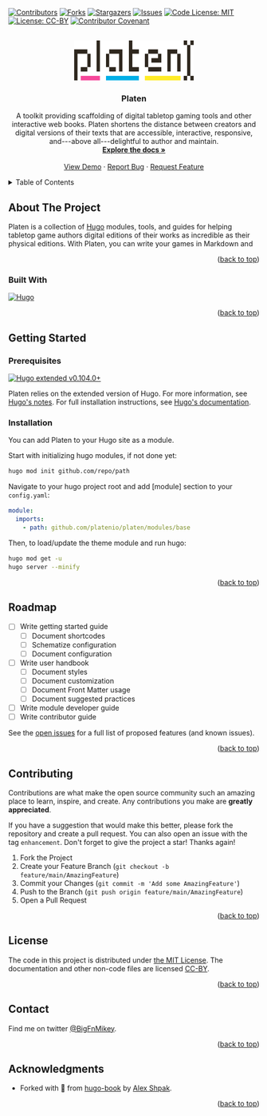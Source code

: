 <!-- markdownlint-disable MD033 MD041-->
<!-- Navigate back to top -->
<a name="readme-top"></a>
<!-- PROJECT SHIELDS -->
[![Contributors][contributors-shield]][contributors-url]
[![Forks][forks-shield]][forks-url]
[![Stargazers][stars-shield]][stars-url]
[![Issues][issues-shield]][issues-url]
[![Code License: MIT][license-code-shield]][license-code-url]
[![License: CC-BY][license-shield]][license-url]
[![Contributor Covenant][coc-shield]][coc-url]

<!-- PROJECT LOGO -->
<br />
<div align="center">
  <a href="https://github.com/platenio/platen">
    <img src="static/images/logo.svg" alt="Logo" width="240" height="80">
  </a>

  <h3 align="center">Platen</h3>

  <p align="center">
    A toolkit providing scaffolding of digital tabletop gaming tools and other interactive web
    books. Platen shortens the distance between creators and digital versions of their texts that
    are accessible, interactive, responsive, and---above all---delightful to author and maintain.
    <br />
    <a href="https://platen.io"><strong>Explore the docs »</strong></a>
    <br />
    <br />
    <a href="https://flagrant.garden">View Demo</a>
    ·
    <a href="https://github.com/platenio/platen/issues">Report Bug</a>
    ·
    <a href="https://github.com/platenio/platen/issues">Request Feature</a>
  </p>
</div>

<!-- TABLE OF CONTENTS -->
<details>
  <summary>Table of Contents</summary>
  <ol>
    <li>
      <a href="#about-the-project">About The Project</a>
      <ul>
        <li><a href="#built-with">Built With</a></li>
      </ul>
    </li>
    <li>
      <a href="#getting-started">Getting Started</a>
      <ul>
        <li><a href="#prerequisites">Prerequisites</a></li>
        <li><a href="#installation">Installation</a></li>
      </ul>
    </li>
    <!-- <li><a href="#usage">Usage</a></li> -->
    <li><a href="#roadmap">Roadmap</a></li>
    <li><a href="#contributing">Contributing</a></li>
    <li><a href="#license">License</a></li>
    <li><a href="#contact">Contact</a></li>
    <li><a href="#acknowledgments">Acknowledgments</a></li>
  </ol>
</details>

## About The Project

Platen is a collection of [Hugo][hugo-url] modules, tools, and guides for helping tabletop game
authors digital editions of their works as incredible as their physical editions. With Platen, you
can write your games in Markdown and

<p align="right">(<a href="#readme-top">back to top</a>)</p>

### Built With

[![Hugo][hugo-shield]][hugo-url]

<p align="right">(<a href="#readme-top">back to top</a>)</p>

## Getting Started

<!-- This is an example of how you may give instructions on setting up your project locally.
To get a local copy up and running follow these simple example steps. -->

### Prerequisites

[![Hugo extended v0.104.0+][hugo-shield-minimum]][hugo-install]

Platen relies on the extended version of Hugo. For more information, see [Hugo's notes][hugo-ext].
For full installation instructions, see [Hugo's documentation][hugo-install].

[hugo-shield-minimum]: https://img.shields.io/badge/Hugo%20Extended-%5E0.104.0-ff4088?style=for-the-badge&logo=hugo
[hugo-install]: https://gohugo.io/getting-started/installing/
[hugo-ext]: https://gohugo.io/news/0.48-relnotes/

### Installation

You can add Platen to your Hugo site as a module.

Start with initializing hugo modules, if not done yet:

```sh
hugo mod init github.com/repo/path
```

Navigate to your hugo project root and add [module] section to your `config.yaml`:

```yaml
module:
  imports:
    - path: github.com/platenio/platen/modules/base
```

Then, to load/update the theme module and run hugo:

```sh
hugo mod get -u
hugo server --minify
```

<p align="right">(<a href="#readme-top">back to top</a>)</p>

## Roadmap

- [ ] Write getting started guide
  - [ ] Document shortcodes
  - [ ] Schematize configuration
  - [ ] Document configuration
- [ ] Write user handbook
  - [ ] Document styles
  - [ ] Document customization
  - [ ] Document Front Matter usage
  - [ ] Document suggested practices
- [ ] Write module developer guide
- [ ] Write contributor guide

See the [open issues](https://github.com/platenio/platen/issues) for a full list of
proposed features (and known issues).

<p align="right">(<a href="#readme-top">back to top</a>)</p>

## Contributing

Contributions are what make the open source community such an amazing place to learn, inspire, and
create. Any contributions you make are **greatly appreciated**.

If you have a suggestion that would make this better, please fork the repository and create a pull
request. You can also open an issue with the tag `enhancement`. Don't forget to give the project a
star! Thanks again!

1. Fork the Project
1. Create your Feature Branch (`git checkout -b feature/main/AmazingFeature`)
1. Commit your Changes (`git commit -m 'Add some AmazingFeature'`)
1. Push to the Branch (`git push origin feature/main/AmazingFeature`)
1. Open a Pull Request

<p align="right">(<a href="#readme-top">back to top</a>)</p>

## License

The code in this project is distributed under [the MIT License][license-code-url]. The documentation
and other non-code files are licensed [CC-BY][license-url].

<p align="right">(<a href="#readme-top">back to top</a>)</p>

## Contact

Find me on twitter [@BigFnMikey][twitter].

<p align="right">(<a href="#readme-top">back to top</a>)</p>

## Acknowledgments

- Forked with 💜 from [hugo-book][hugo-book] by [Alex Shpak][hugo-book-author].

<p align="right">(<a href="#readme-top">back to top</a>)</p>

<!-- Link References -->
[contributors-shield]: https://img.shields.io/github/contributors/platenio/platen.svg?style=for-the-badge
[contributors-url]: https://github.com/platenio/platen/graphs/contributors
[forks-shield]: https://img.shields.io/github/forks/platenio/platen.svg?style=for-the-badge
[forks-url]: https://github.com/platenio/platen/network/members
[stars-shield]: https://img.shields.io/github/stars/platenio/platen.svg?style=for-the-badge
[stars-url]: https://github.com/platenio/platen/stargazers
[issues-shield]: https://img.shields.io/github/issues/platenio/platen.svg?style=for-the-badge
[issues-url]: https://github.com/platenio/platen/issues
[license-code-shield]: https://img.shields.io/badge/Code%20License-MIT-green?style=for-the-badge
[license-shield]: https://img.shields.io/badge/License-CC--BY_4.0-blue?style=for-the-badge
[license-code-url]: https://github.com/platenio/platen/blob/main/LICENSE-CODE
[coc-shield]: https://img.shields.io/badge/Contributor%20Covenant-2.1-4baaaa.svg?style=for-the-badge
[coc-url]: https://github.com/platenio/platen/blob/main/.github/code_of_conduct.md
[hugo-shield]: https://img.shields.io/badge/Hugo-ff4088?style=for-the-badge&logo=hugo&logoColor=white
[hugo-url]: https://gohugo.io/
[hugo-book]: https://github.com/alex-shpak/hugo-book
[hugo-book-author]: https://github.com/alex-shpak
[license-url]: https://github.com/platenio/platen/blob/main/LICENSE
[twitter]: https://twitter.com/BigFnMikey

